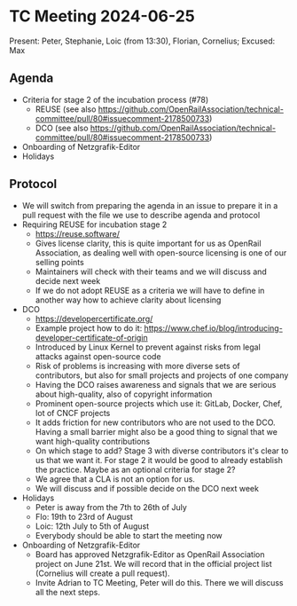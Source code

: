 # TC Meeting 2024-06-25

Present: Peter, Stephanie, Loic (from 13:30), Florian, Cornelius; Excused: Max

## Agenda

* Criteria for stage 2 of the incubation process (#78)
  * REUSE (see also https://github.com/OpenRailAssociation/technical-committee/pull/80#issuecomment-2178500733)
  * DCO (see also https://github.com/OpenRailAssociation/technical-committee/pull/80#issuecomment-2178500733)
* Onboarding of Netzgrafik-Editor
* Holidays

## Protocol

* We will switch from preparing the agenda in an issue to prepare it in a pull request with the file we use to describe agenda and protocol
* Requiring REUSE for incubation stage 2
  * https://reuse.software/
  * Gives license clarity, this is quite important for us as OpenRail Association, as dealing well with open-source licensing is one of our selling points
  * Maintainers will check with their teams and we will discuss and decide next week
  * If we do not adopt REUSE as a criteria we will have to define in another way how to achieve clarity about licensing
* DCO
  * https://developercertificate.org/
  * Example project how to do it: https://www.chef.io/blog/introducing-developer-certificate-of-origin
  * Introduced by Linux Kernel to prevent against risks from legal attacks against open-source code
  * Risk of problems is increasing with more diverse sets of contributors, but also for small projects and projects of one company
  * Having the DCO raises awareness and signals that we are serious about high-quality, also of copyright information
  * Prominent open-source projects which use it: GitLab, Docker, Chef, lot of CNCF projects
  * It adds friction for new contributors who are not used to the DCO. Having a small barrier might also be a good thing to signal that we want high-quality contributions
  * On which stage to add? Stage 3 with diverse contributors it's clear to us that we want it. For stage 2 it would be good to already establish the practice. Maybe as an optional criteria for stage 2?
  * We agree that a CLA is not an option for us.
  * We will discuss and if possible decide on the DCO next week
* Holidays
  * Peter is away from the 7th to 26th of July
  * Flo: 19th to 23rd of August
  * Loic: 12th July to 5th of August
  * Everybody should be able to start the meeting now
* Onboarding of Netzgrafik-Editor
  * Board has approved Netzgrafik-Editor as OpenRail Association project on June 21st. We will record that in the official project list (Cornelius will create a pull request).
  * Invite Adrian to TC Meeting, Peter will do this. There we will discuss all the next steps.

